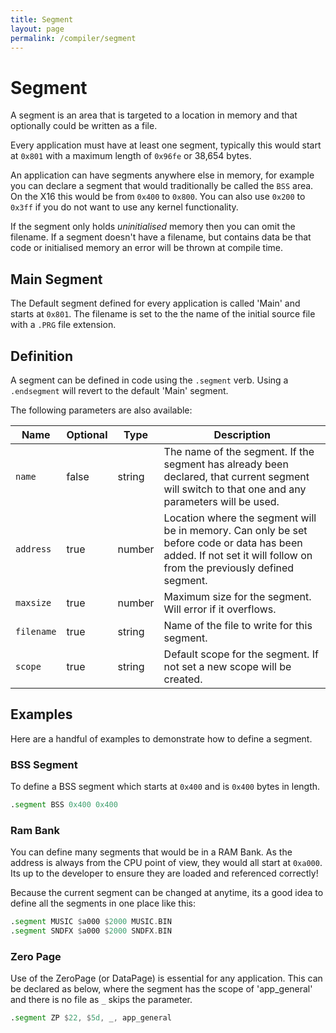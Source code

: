 ```yaml
---
title: Segment
layout: page
permalink: /compiler/segment
---
```


# Segment

A segment is an area that is targeted to a location in memory and that optionally could be written as a file.

Every application must have at least one segment, typically this would start at `0x801` with a maximum length of `0x96fe` or 38,654 bytes.

An application can have segments anywhere else in memory, for example you can declare a segment that would traditionally be called the `BSS` area. On the X16 this would be from `0x400` to `0x800`. You can also use `0x200` to `0x3ff` if you do not want to use any kernel functionality.

If the segment only holds *uninitialised* memory then you can omit the filename. If a segment doesn't have a filename, but contains data be that code or initialised memory an error will be thrown at compile time.

## Main Segment

The Default segment defined for every application is called 'Main' and starts at `0x801`. The filename is set to the the name of the initial source file with a `.PRG` file extension.

## Definition

A segment can be defined in code using the `.segment` verb. Using a `.endsegment` will revert to the default 'Main' segment.

The following parameters are also available:

| Name | Optional | Type | Description |
| ---- | -------- | ---- | ----------- |
| `name` | false | string | The name of the segment. If the segment has already been declared, that current segment will switch to that one and any parameters will be used. |
| `address` | true | number | Location where the segment will be in memory. Can only be set before code or data has been added. If not set it will follow on from the previously defined segment. |
| `maxsize` | true | number | Maximum size for the segment. Will error if it overflows. |
| `filename` | true | string | Name of the file to write for this segment. |
| `scope` | true | string | Default scope for the segment. If not set a new scope will be created. |

## Examples

Here are a handful of examples to demonstrate how to define a segment.

### BSS Segment

To define a BSS segment which starts at `0x400` and is `0x400` bytes in length.

```asm
.segment BSS 0x400 0x400
```

### Ram Bank

You can define many segments that would be in a RAM Bank. As the address is always from the CPU point of view, they would all start at `0xa000`. Its up to the developer to ensure they are loaded and referenced correctly!

Because the current segment can be changed at anytime, its a good idea to define all the segments in one place like this:

```asm
.segment MUSIC $a000 $2000 MUSIC.BIN
.segment SNDFX $a000 $2000 SNDFX.BIN
```

### Zero Page

Use of the ZeroPage (or DataPage) is essential for any application. This can be declared as below, where the segment has the scope of 'app_general' and there is no file as `_` skips the parameter.

```asm
.segment ZP $22, $5d, _, app_general
```
